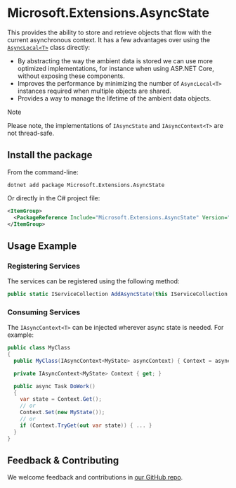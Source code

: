 # Microsoft.Extensions.AsyncState

This provides the ability to store and retrieve objects that flow with the current asynchronous context.
It has a few advantages over using the [`AsyncLocal<T>`](https://learn.microsoft.com/dotnet/api/system.threading.asynclocal-1) class directly:
- By abstracting the way the ambient data is stored we can use more optimized implementations, for instance when using ASP.NET Core, without exposing these components.
- Improves the performance by minimizing the number of `AsyncLocal<T>` instances required when multiple objects are shared.
- Provides a way to manage the lifetime of the ambient data objects.

> [!NOTE]
> Please note, the implementations of `IAsyncState` and `IAsyncContext<T>` are not thread-safe.

## Install the package

From the command-line:

```console
dotnet add package Microsoft.Extensions.AsyncState
```

Or directly in the C# project file:

```xml
<ItemGroup>
  <PackageReference Include="Microsoft.Extensions.AsyncState" Version="[CURRENTVERSION]" />
</ItemGroup>
```

## Usage Example

### Registering Services

The services can be registered using the following method:

```csharp
public static IServiceCollection AddAsyncState(this IServiceCollection services)
```

### Consuming Services

The `IAsyncContext<T>` can be injected wherever async state is needed. For example:

```csharp
public class MyClass
{
  public MyClass(IAsyncContext<MyState> asyncContext) { Context = asyncContext }

  private IAsyncContext<MyState> Context { get; }

  public async Task DoWork()
  {
    var state = Context.Get();
    // or
    Context.Set(new MyState());
    // or
    if (Context.TryGet(out var state)) { ... }
  }
}
```

## Feedback & Contributing

We welcome feedback and contributions in [our GitHub repo](https://github.com/dotnet/extensions).
